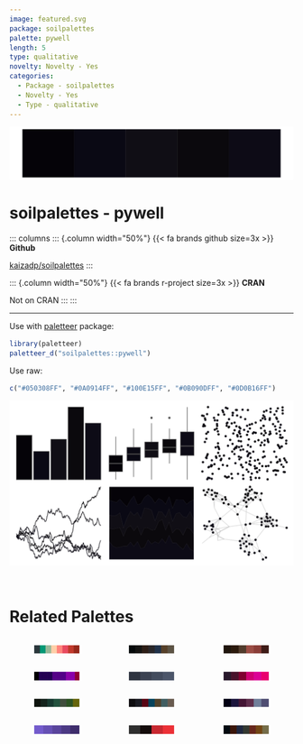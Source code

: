 ```yaml
---
image: featured.svg
package: soilpalettes
palette: pywell
length: 5
type: qualitative
novelty: Novelty - Yes
categories:
  - Package - soilpalettes
  - Novelty - Yes
  - Type - qualitative
---
```


![](featured.svg)

# soilpalettes - pywell 

::: columns
::: {.column width="50%"}
{{< fa brands github size=3x >}}
**Github**

[kaizadp/soilpalettes](https://github.com/kaizadp/soilpalettes)
:::

::: {.column width="50%"}
{{< fa brands r-project size=3x >}}
**CRAN**

Not on CRAN
:::
:::

<hr> 

Use with [paletteer](https://emilhvitfeldt.github.io/paletteer/) package:

```r
library(paletteer)
paletteer_d("soilpalettes::pywell")
```

Use raw:

```r
c("#050308FF", "#0A0914FF", "#100E15FF", "#0B090DFF", "#0D0B16FF")
``` 

![](examples.svg) 

<br>

# Related Palettes

<div class="list" style="display: grid; grid-template-columns: auto auto auto;"> <figure class="figure">
<a href="../../awtools/a_palette/"> <img src="../../awtools/a_palette/featured.svg" style="width: 100%;" class="figure-img"></a>
</figure> <figure class="figure">
<a href="../../ghibli/TotoroDark/"> <img src="../../ghibli/TotoroDark/featured.svg" style="width: 100%;" class="figure-img"></a>
</figure> <figure class="figure">
<a href="../../beyonce/X4/"> <img src="../../beyonce/X4/featured.svg" style="width: 100%;" class="figure-img"></a>
</figure> <figure class="figure">
<a href="../../beyonce/X120/"> <img src="../../beyonce/X120/featured.svg" style="width: 100%;" class="figure-img"></a>
</figure> <figure class="figure">
<a href="../../nord/polarnight/"> <img src="../../nord/polarnight/featured.svg" style="width: 100%;" class="figure-img"></a>
</figure> <figure class="figure">
<a href="../../beyonce/X91/"> <img src="../../beyonce/X91/featured.svg" style="width: 100%;" class="figure-img"></a>
</figure> <figure class="figure">
<a href="../../ghibli/MarnieDark2/"> <img src="../../ghibli/MarnieDark2/featured.svg" style="width: 100%;" class="figure-img"></a>
</figure> <figure class="figure">
<a href="../../ghibli/KikiDark/"> <img src="../../ghibli/KikiDark/featured.svg" style="width: 100%;" class="figure-img"></a>
</figure> <figure class="figure">
<a href="../../beyonce/X31/"> <img src="../../beyonce/X31/featured.svg" style="width: 100%;" class="figure-img"></a>
</figure> <figure class="figure">
<a href="../../lisa/Prince/"> <img src="../../lisa/Prince/featured.svg" style="width: 100%;" class="figure-img"></a>
</figure> <figure class="figure">
<a href="../../nbapalettes/blazers_city2/"> <img src="../../nbapalettes/blazers_city2/featured.svg" style="width: 100%;" class="figure-img"></a>
</figure> <figure class="figure">
<a href="../../ghibli/MononokeDark/"> <img src="../../ghibli/MononokeDark/featured.svg" style="width: 100%;" class="figure-img"></a>
</figure> 
</div>
